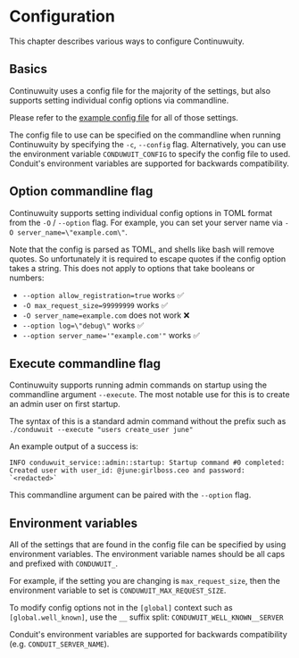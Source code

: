 # Configuration

This chapter describes various ways to configure Continuwuity.

## Basics

Continuwuity uses a config file for the majority of the settings, but also supports
setting individual config options via commandline.

Please refer to the [example config
file](./configuration/examples.md#example-configuration) for all of those
settings.

The config file to use can be specified on the commandline when running
Continuwuity by specifying the `-c`, `--config` flag. Alternatively, you can use
the environment variable `CONDUWUIT_CONFIG` to specify the config file to used.
Conduit's environment variables are supported for backwards compatibility.

## Option commandline flag

Continuwuity supports setting individual config options in TOML format from the
`-O` / `--option` flag. For example, you can set your server name via `-O
server_name=\"example.com\"`.

Note that the config is parsed as TOML, and shells like bash will remove quotes.
So unfortunately it is required to escape quotes if the config option takes a
string. This does not apply to options that take booleans or numbers:
- `--option allow_registration=true` works ✅
- `-O max_request_size=99999999` works ✅
- `-O server_name=example.com` does not work ❌
- `--option log=\"debug\"` works ✅
- `--option server_name='"example.com'"` works ✅

## Execute commandline flag

Continuwuity supports running admin commands on startup using the commandline
argument `--execute`. The most notable use for this is to create an admin user
on first startup.

The syntax of this is a standard admin command without the prefix such as
`./conduwuit --execute "users create_user june"`

An example output of a success is:
```
INFO conduwuit_service::admin::startup: Startup command #0 completed:
Created user with user_id: @june:girlboss.ceo and password: `<redacted>`
```

This commandline argument can be paired with the `--option` flag.

## Environment variables

All of the settings that are found in the config file can be specified by using
environment variables. The environment variable names should be all caps and
prefixed with `CONDUWUIT_`.

For example, if the setting you are changing is `max_request_size`, then the
environment variable to set is `CONDUWUIT_MAX_REQUEST_SIZE`.

To modify config options not in the `[global]` context such as
`[global.well_known]`, use the `__` suffix split: `CONDUWUIT_WELL_KNOWN__SERVER`

Conduit's environment variables are supported for backwards compatibility (e.g.
`CONDUIT_SERVER_NAME`).
